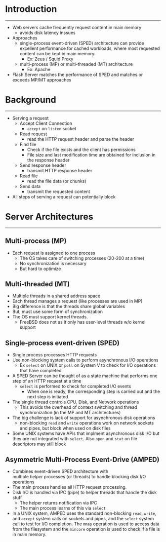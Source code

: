# Introduction
---
- Web servers cache frequently request content in main memory
    - avoids disk latency inssues
- Approaches
    - single-process event-driven (SPED) architecture can provide excellent performance for cached workloads, where most requested content can be kept in main memory.
        - Ex: Zeus / Squid Proxy
    - multi-process (MP) or multi-threaded (MT) architecture
        - Ex: Apache
- Flash Server matches the performance of SPED and matches or exceeds MP/MT approaches
# Background
---
- Serving a request
    - Accept Client Connection
        - `accept` on `listen` socket
    - Read request
        - read the HTTP request header and parse the header
    - Find file
        - Check if the file exists and the client has permissions
        - File size and last modification time are obtained for inclusion in the response header
    - Send response header
        - transmit HTTP response header
    - Read file
        - read the file data (or chunks)
    - Send data
        - transmit the requested content
- All steps of serving a request can potentially block
# Server Architectures
---
## Multi-process (MP)

- Each request is assigned to one process
    - The OS takes care of switching processes (20-200 at a time)
    - No synchronization is necessary
    - But hard to optimize

## Multi-threaded (MT)

- Multiple threads in a shared address space
- Each thread manages a request (like processes are used in MP)
- Big difference is that the threads share global variables
- But, must use some form of synchronization
- The OS must support kernel threads.
    - FreeBSD does not as it only has user-level threads w/o kernel support

## Single-process event-driven (SPED)

- Single process processes HTTP requests
- Use non-blocking system calls to perform asynchronous I/O operations
    - Ex `select` on UNIX or `poll` on System V to check for I/O operations that have completed
- A SPED Server can be thought of as a state machine that performs one step of an HTTP request at a time
    - `select` is performed to check for completed I/O events
        - When one is ready, the corresponding step is carried out and the next step is initiated
- The single thread controls CPU, Disk, and Network operations
    - This avoids the overhead of context switching and thread synchronization (in the MP and MT architectures)
- The big challenge is lack of support for asynchronous disk operations
    - non-blocking `read` and `write` operations work on network sockets and pipes, but block when used on disk files
- Some UNIX systems have APIs that implment asynchronous disk I/O but they are not integrated with `select`. Also `open` and `stat` on file descriptors may still block

## Asymmetric Multi-Process Event-Drive (AMPED)

- Combines event-driven SPED architecture with multiple _helper_ processes (or threads) to handle blocking disk I/O operations
- The main process handles all HTTP request processing.
- Disk I/O is handled via IPC (pipe) to helper threads that handle the disk stuff
    - The helper returns notification via IPC
    - The main process learns of this via `select`
- In a UNIX system, AMPED uses the standard non-blocking `read`, `write`, and `accept` system calls on sockets and pipes, and the `select` system call to test for I/O completion. The `mmap` operation is used to access data from the filesystem and the `mincore` operation is used to check if a file is in main memory.

